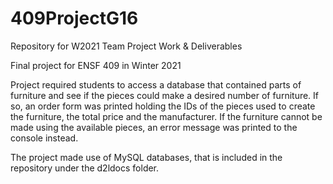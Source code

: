 # 409ProjectG16
Repository for W2021 Team Project Work &amp; Deliverables

Final project for ENSF 409 in Winter 2021

Project required students to access a database that contained parts of furniture and see if the pieces could make a desired number of furniture. If so, an order form was
printed holding the IDs of the pieces used to create the furniture, the total price and the manufacturer. If the furniture cannot be made using the available pieces, an error
message was printed to the console instead.

The project made use of MySQL databases, that is included in the repository under the d2ldocs folder.
